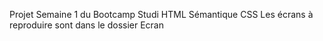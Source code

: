 Projet Semaine 1 du Bootcamp Studi
HTML Sémantique
CSS
Les écrans à reproduire sont dans le dossier Ecran
